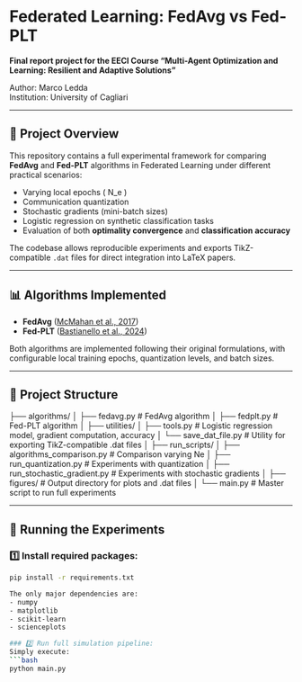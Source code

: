 # Federated Learning: FedAvg vs Fed-PLT

**Final report project for the EECI Course “Multi-Agent Optimization and Learning: Resilient and Adaptive Solutions”**

Author: Marco Ledda  
Institution: University of Cagliari

---

## 📖 Project Overview

This repository contains a full experimental framework for comparing **FedAvg** and **Fed-PLT** algorithms in Federated Learning under different practical scenarios:

- Varying local epochs \( N_e \)
- Communication quantization
- Stochastic gradients (mini-batch sizes)
- Logistic regression on synthetic classification tasks
- Evaluation of both **optimality convergence** and **classification accuracy**

The codebase allows reproducible experiments and exports TikZ-compatible `.dat` files for direct integration into LaTeX papers.

---

## 📊 Algorithms Implemented

- **FedAvg** ([McMahan et al., 2017](https://arxiv.org/abs/1602.05629))  
- **Fed-PLT** ([Bastianello et al., 2024](https://arxiv.org/abs/2401.03849))

Both algorithms are implemented following their original formulations, with configurable local training epochs, quantization levels, and batch sizes.

---

## 🔧 Project Structure

├── algorithms/
│ ├── fedavg.py # FedAvg algorithm
│ ├── fedplt.py # Fed-PLT algorithm
│
├── utilities/
│ ├── tools.py # Logistic regression model, gradient computation, accuracy
│ └── save_dat_file.py # Utility for exporting TikZ-compatible .dat files
│
├── run_scripts/
│ ├── algorithms_comparison.py # Comparison varying Ne
│ ├── run_quantization.py # Experiments with quantization
│ ├── run_stochastic_gradient.py # Experiments with stochastic gradients
│
├── figures/ # Output directory for plots and .dat files
│
└── main.py # Master script to run full experiments

---

## 🚀 Running the Experiments

### 1️⃣ Install required packages:

```bash
pip install -r requirements.txt

The only major dependencies are:
- numpy
- matplotlib
- scikit-learn
- scienceplots

### 2️⃣ Run full simulation pipeline:
Simply execute:
```bash
python main.py

